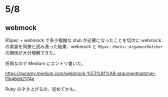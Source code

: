 # 5/8

## webmock

RSpec + webmock で多少複雑な stub が必要になったことを切欠に webmock の実装を同僚と読み漁った結果、webmock と `RSpec::Mocks::ArgumentMatcher` の関係が大分理解できた。

折角なので Medium にエントリ書いた。

https://quramy.medium.com/webmock-%E3%81%A8-argumentmatcher-f1b48dd2174e

Ruby のネタ上げるの、初めてかも。

